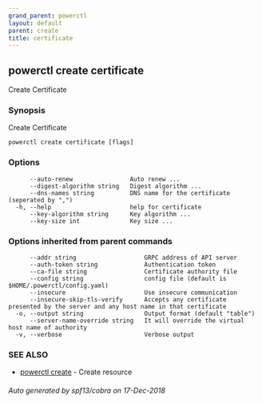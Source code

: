 ```yaml
---
grand_parent: powerctl
layout: default
parent: create
title: certificate
---
```

## powerctl create certificate

Create Certificate

### Synopsis

Create Certificate

```
powerctl create certificate [flags]
```

### Options

```
      --auto-renew                Auto renew ...
      --digest-algorithm string   Digest algorithm ...
      --dns-names string          DNS name for the certificate (seperated by ",")
  -h, --help                      help for certificate
      --key-algorithm string      Key algorithm ...
      --key-size int              Key size ...
```

### Options inherited from parent commands

```
      --addr string                   GRPC address of API server
      --auth-token string             Authentication token
      --ca-file string                Certificate authority file
      --config string                 config file (default is $HOME/.powerctl/config.yaml)
      --insecure                      Use insecure communication
      --insecure-skip-tls-verify      Accepts any certificate presented by the server and any host name in that certificate
  -o, --output string                 Output format (default "table")
      --server-name-override string   It will override the virtual host name of authority
  -v, --verbose                       Verbose output
```

### SEE ALSO

* [powerctl create](powerctl_create.md)	 - Create resource

###### Auto generated by spf13/cobra on 17-Dec-2018
